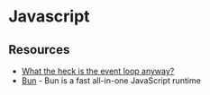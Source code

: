 # Javascript

## Resources

- [What the heck is the event loop anyway?](https://www.youtube.com/watch?v=8aGhZQkoFbQ)
- [Bun](https://bun.sh) - Bun is a fast all-in-one JavaScript runtime
